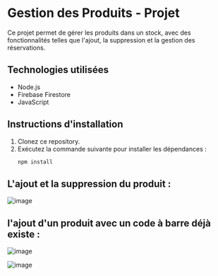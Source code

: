 # Gestion des Produits - Projet

Ce projet permet de gérer les produits dans un stock, avec des fonctionnalités telles que l'ajout, la suppression et la gestion des réservations.

## Technologies utilisées
- Node.js
- Firebase Firestore
- JavaScript

## Instructions d'installation

1. Clonez ce repository.
2. Exécutez la commande suivante pour installer les dépendances :
   ```bash
   npm install
## L'ajout et la suppression du produit :

![image](https://github.com/user-attachments/assets/647e6977-970a-4d05-a075-64564ed0370a)


## l'ajout d'un produit avec un code à barre déjà existe :

![image](https://github.com/user-attachments/assets/f999fd23-b650-4981-832c-306243f3f4fa)


![image](https://github.com/user-attachments/assets/3bdcf120-e8ab-41bd-9640-5a9a0f671979)


